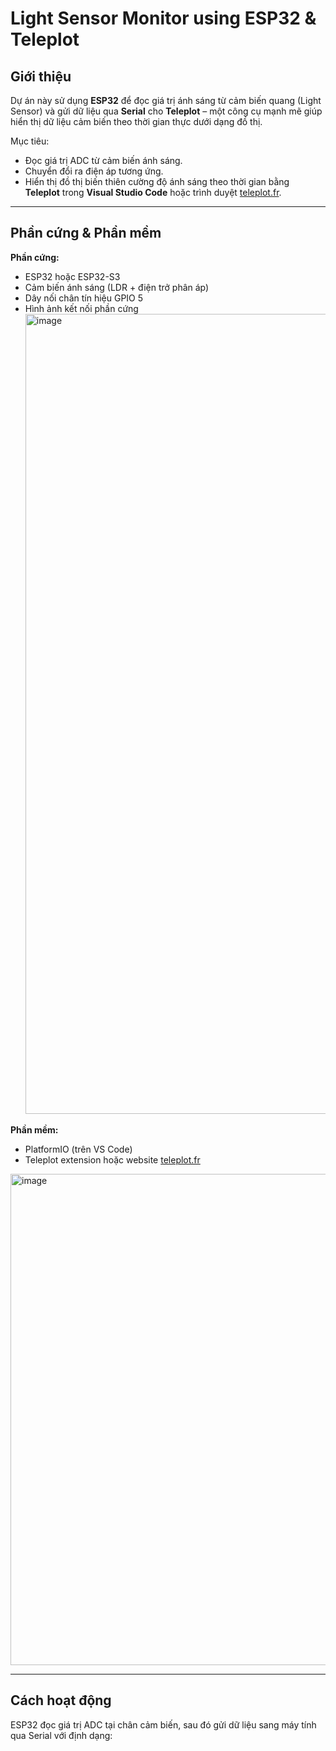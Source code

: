 #  Light Sensor Monitor using ESP32 & Teleplot

##  Giới thiệu

Dự án này sử dụng **ESP32** để đọc giá trị ánh sáng từ cảm biến quang (Light Sensor) và gửi dữ liệu qua **Serial** cho **Teleplot** – một công cụ mạnh mẽ giúp hiển thị dữ liệu cảm biến theo thời gian thực dưới dạng đồ thị.

Mục tiêu:
- Đọc giá trị ADC từ cảm biến ánh sáng.
- Chuyển đổi ra điện áp tương ứng.
- Hiển thị đồ thị biến thiên cường độ ánh sáng theo thời gian bằng **Teleplot** trong **Visual Studio Code** hoặc trình duyệt [teleplot.fr](https://teleplot.fr).

---

## Phần cứng & Phần mềm

**Phần cứng:**
- ESP32 hoặc ESP32-S3
- Cảm biến ánh sáng (LDR + điện trở phân áp)
- Dây nối chân tín hiệu GPIO 5
- Hình ảnh kết nối phần cứng
  <img width="720" height="1280" alt="image" src="https://github.com/user-attachments/assets/36a50d74-4c9f-4da3-a9de-e86b98e2dd2c" />

**Phần mềm:**
- PlatformIO (trên VS Code)
- Teleplot extension hoặc website [teleplot.fr](https://teleplot.fr)
<img width="1648" height="786" alt="image" src="https://github.com/user-attachments/assets/f03e2af8-69a2-402b-ae99-5c5390958edf" />

---

##  Cách hoạt động

ESP32 đọc giá trị ADC tại chân cảm biến, sau đó gửi dữ liệu sang máy tính qua Serial với định dạng:
